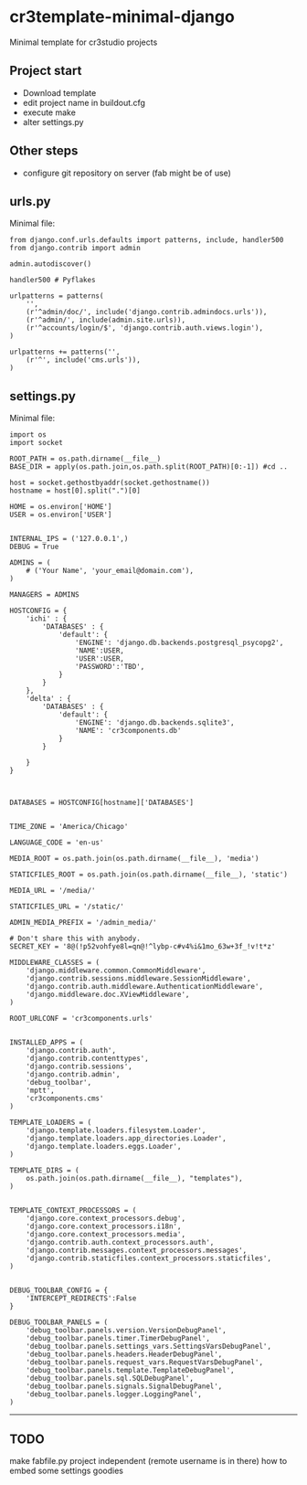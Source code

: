 cr3template-minimal-django
=======================================
Minimal template for cr3studio projects


Project start
-------------
- Download template
- edit project name in buildout.cfg
- execute make
- alter settings.py


Other steps
-----------
- configure git repository on server (fab might be of use)



urls.py
-------

Minimal file:

	from django.conf.urls.defaults import patterns, include, handler500
	from django.contrib import admin
	
	admin.autodiscover()
	
	handler500 # Pyflakes
	
	urlpatterns = patterns(
	    '',
	    (r'^admin/doc/', include('django.contrib.admindocs.urls')),
	    (r'^admin/', include(admin.site.urls)),
	    (r'^accounts/login/$', 'django.contrib.auth.views.login'),
	)
	
	urlpatterns += patterns('',
	    (r'^', include('cms.urls')),
	)

settings.py
-----------

Minimal file:

	import os
	import socket
	
	ROOT_PATH = os.path.dirname(__file__)
	BASE_DIR = apply(os.path.join,os.path.split(ROOT_PATH)[0:-1]) #cd ..
	
	host = socket.gethostbyaddr(socket.gethostname())
	hostname = host[0].split(".")[0]
	
	HOME = os.environ['HOME']
	USER = os.environ['USER']
	
	
	INTERNAL_IPS = ('127.0.0.1',)
	DEBUG = True
	
	ADMINS = (
	    # ('Your Name', 'your_email@domain.com'),
	)
	
	MANAGERS = ADMINS
	
	HOSTCONFIG = {
	    'ichi' : {
	        'DATABASES' : {
	            'default': {
	                'ENGINE': 'django.db.backends.postgresql_psycopg2',
	                'NAME':USER,
	                'USER':USER,
	                'PASSWORD':'TBD',
	            }
	        }
	    },
	    'delta' : {
	        'DATABASES' : {
	            'default': {
	                'ENGINE': 'django.db.backends.sqlite3',
	                'NAME': 'cr3components.db'
	            }
	        }
	
	    }
	}
	
	
	
	DATABASES = HOSTCONFIG[hostname]['DATABASES']
	
	
	TIME_ZONE = 'America/Chicago'
	
	LANGUAGE_CODE = 'en-us'
	
	MEDIA_ROOT = os.path.join(os.path.dirname(__file__), 'media')
	
	STATICFILES_ROOT = os.path.join(os.path.dirname(__file__), 'static')
	
	MEDIA_URL = '/media/'
	
	STATICFILES_URL = '/static/'
	
	ADMIN_MEDIA_PREFIX = '/admin_media/'
	
	# Don't share this with anybody.
	SECRET_KEY = '8@(!p52vohfye8l=qn@!^lybp-c#v4%i&1mo_63w+3f_!v!t*z'
	
	MIDDLEWARE_CLASSES = (
	    'django.middleware.common.CommonMiddleware',
	    'django.contrib.sessions.middleware.SessionMiddleware',
	    'django.contrib.auth.middleware.AuthenticationMiddleware',
	    'django.middleware.doc.XViewMiddleware',
	)
	
	ROOT_URLCONF = 'cr3components.urls'
	
	
	INSTALLED_APPS = (
	    'django.contrib.auth',
	    'django.contrib.contenttypes',
	    'django.contrib.sessions',
	    'django.contrib.admin',
	    'debug_toolbar',
	    'mptt',
	    'cr3components.cms'
	)
	
	TEMPLATE_LOADERS = (
	    'django.template.loaders.filesystem.Loader',
	    'django.template.loaders.app_directories.Loader',
	    'django.template.loaders.eggs.Loader',
	)
	
	TEMPLATE_DIRS = (
	    os.path.join(os.path.dirname(__file__), "templates"),
	)
	
	
	TEMPLATE_CONTEXT_PROCESSORS = (
	    'django.core.context_processors.debug',
	    'django.core.context_processors.i18n',
	    'django.core.context_processors.media',
	    'django.contrib.auth.context_processors.auth',
	    'django.contrib.messages.context_processors.messages',
	    'django.contrib.staticfiles.context_processors.staticfiles',
	)
	
	
	DEBUG_TOOLBAR_CONFIG = {
	    'INTERCEPT_REDIRECTS':False
	}
	
	DEBUG_TOOLBAR_PANELS = (
	    'debug_toolbar.panels.version.VersionDebugPanel',
	    'debug_toolbar.panels.timer.TimerDebugPanel',
	    'debug_toolbar.panels.settings_vars.SettingsVarsDebugPanel',
	    'debug_toolbar.panels.headers.HeaderDebugPanel',
	    'debug_toolbar.panels.request_vars.RequestVarsDebugPanel',
	    'debug_toolbar.panels.template.TemplateDebugPanel',
	    'debug_toolbar.panels.sql.SQLDebugPanel',
	    'debug_toolbar.panels.signals.SignalDebugPanel',
	    'debug_toolbar.panels.logger.LoggingPanel',
	)


----
TODO
----
make fabfile.py project independent (remote username is in there)
how to embed some settings goodies
